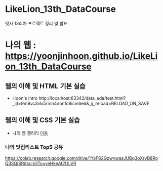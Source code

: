 # LikeLion_13th_DataCourse
멋사 13회차 프로젝트 정리 및 발표

# 나의 웹 :  https://yoonjinhoon.github.io/LikeLion_13th_DataCourse

## 웹의 이해 및 HTML 기본 실습
  * Hoon's intro  http://localhost:63342/data_eda/test.html?_ijt=9m9vc3vls5rmn4nonfc8icm6e6&_ij_reload=RELOAD_ON_SAVE

## 웹의 이해 및 CSS 기본 실습
  * 나의 웹 갤러리 [이동](https://yoonjinhoon.github.io/LikeLion_13th_DataCourse/02_css_gallery/14_img_gallery.html)

### 나의 맛집리스트 Top5 공유
   https://colab.research.google.com/drive/1YaF82GzwvwazJUBq3oXrvB8RpQ3SQiSR#scrollTo=yeHkeAt2ULVR
